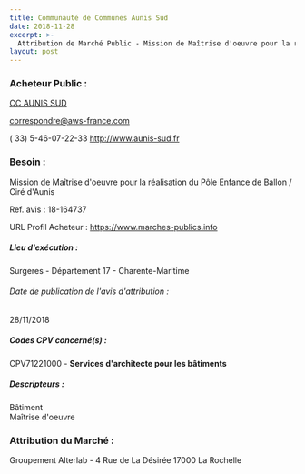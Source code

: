 ```yaml
---
title: Communauté de Communes Aunis Sud
date: 2018-11-28
excerpt: >-
  Attribution de Marché Public - Mission de Maîtrise d'oeuvre pour la réalisation du Pôle Enfance de Ballon / Ciré d'Aunis
layout: post
---
```


### Acheteur Public : 
<a href="/acheteur-133/siren-200041614"> CC AUNIS SUD</a><br/>



correspondre@aws-france.com

( 33) 5-46-07-22-33
http://www.aunis-sud.fr
### Besoin :

Mission de Maîtrise d'oeuvre pour la réalisation du Pôle Enfance de Ballon / Ciré d'Aunis

Ref. avis : 18-164737

URL Profil Acheteur : https://www.marches-publics.info

##### Lieu d'exécution :

Surgeres - Département 17 - Charente-Maritime

###### Date de publication de l'avis d'attribution : 
28/11/2018

##### Codes CPV concerné(s) :
CPV71221000 - **Services d'architecte pour les bâtiments** <br/>

##### Descripteurs :
Bâtiment <br/>
Maîtrise d'oeuvre <br/>

### Attribution du Marché :
Groupement Alterlab - 4 Rue de La Désirée 17000 La Rochelle <br/>
